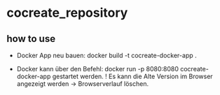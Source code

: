 # cocreate_repository
## how to use
- Docker App neu bauen: docker build -t cocreate-docker-app .

- Docker kann über den Befehl: docker run -p 8080:8080 cocreate-docker-app gestartet werden.
! Es kann die Alte Version im Browser angezeigt werden -> Browserverlauf löschen.
